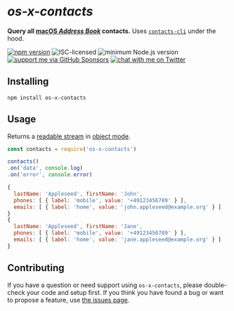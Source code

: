 # *os-x-contacts*

**Query all [macOS *Address Book*](https://support.apple.com/en-us/HT201728) contacts.** Uses [`contacts-cli`](https://github.com/pepebecker/contacts-cli) under the hood.

[![npm version](https://img.shields.io/npm/v/os-x-contacts.svg)](https://www.npmjs.com/package/os-x-contacts)
![ISC-licensed](https://img.shields.io/github/license/derhuerst/os-x-contacts.svg)
![minimum Node.js version](https://img.shields.io/node/v/os-x-contacts.svg)
[![support me via GitHub Sponsors](https://img.shields.io/badge/support%20me-donate-fa7664.svg)](https://github.com/sponsors/derhuerst)
[![chat with me on Twitter](https://img.shields.io/badge/chat%20with%20me-on%20Twitter-1da1f2.svg)](https://twitter.com/derhuerst)


## Installing

```shell
npm install os-x-contacts
```


## Usage

Returns a [readable stream](https://nodejs.org/api/stream.html#stream_class_stream_readable) in [object mode](https://nodejs.org/api/stream.html#stream_object_mode).

```js
const contacts = require('os-x-contacts')

contacts()
.on('data', console.log)
.on('error', console.error)
```

```js
{
  lastName: 'Appleseed', firstName: 'John',
  phones: [ { label: 'mobile', value: '+49123456789' } ],
  emails: [ { label: 'home', value: 'john.appleseed@example.org' } ]
}
{
  lastName: 'Appleseed', firstName: 'Jane',
  phones: [ { label: 'mobile', value: '+49123456789' } ],
  emails: [ { label: 'home', value: 'jane.appleseed@example.org' } ]
}
```


## Contributing

If you have a question or need support using `os-x-contacts`, please double-check your code and setup first. If you think you have found a bug or want to propose a feature, use [the issues page](https://github.com/derhuerst/os-x-contacts/issues).
